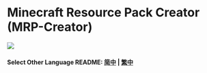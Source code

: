 # Minecraft Resource Pack Creator (MRP-Creator)
![](https://img.shields.io/badge/Minecraft-1.20.4-brightgreen.svg?colorB=469C00)

#### Select Other Language README: [简中](Readme/README_CN.md) | [繁中](Readme/README_Hant.md)
